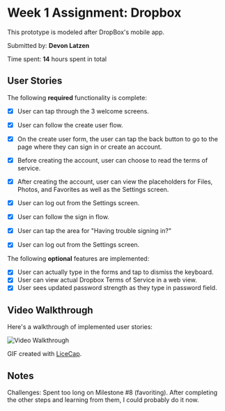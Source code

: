 # Week 1 Assignment: Dropbox

This prototype is modeled after DropBox's mobile app. 

Submitted by: **Devon Latzen**

Time spent: **14** hours spent in total

## User Stories

The following **required** functionality is complete:
* [x] User can tap through the 3 welcome screens.
* [x] User can follow the create user flow.
* [x] On the create user form, the user can tap the back button to go to the page where they can sign in or create an account.
* [x] Before creating the account, user can choose to read the terms of service.
* [x] After creating the account, user can view the placeholders for Files, Photos, and Favorites as well as the Settings screen.
* [x] User can log out from the Settings screen.
* [x] User can follow the sign in flow.
* [x] User can tap the area for "Having trouble signing in?"
* [x] User can log out from the Settings screen.


The following **optional** features are implemented:

* [x] User can actually type in the forms and tap to dismiss the keyboard.
* [x] User can view actual Dropbox Terms of Service in a web view.
* [x] User sees updated password strength as they type in password field.

## Video Walkthrough 

Here's a walkthrough of implemented user stories:

![Video Walkthrough](latzen_tip_calculator_recording_2.gif)

GIF created with [LiceCap](http://www.cockos.com/licecap/).

## Notes
Challenges:
Spent too long on Milestone #8 (favoriting). After completing the other steps and learning from them, I could probably do it now.

